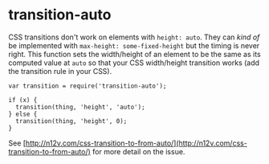 # transition-auto

CSS transitions don't work on elements with `height: auto`. They can *kind of* be implemented with `max-height: some-fixed-height`
but the timing is never right. This function sets the width/height of an element to be the same as its computed value at `auto` so that your CSS width/height transition works (add the transition rule in your CSS).

    var transition = require('transition-auto');

    if (x) {
      transition(thing, 'height', 'auto');
    } else {
      transition(thing, 'height', 0);
    }

See [http://n12v.com/css-transition-to-from-auto/](http://n12v.com/css-transition-to-from-auto/) for more detail on the issue.